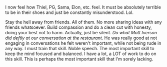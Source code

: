 I now feel how Thiel, PG, Sama, Elon, etc. feel. It must be absolutely terrible to be in their shoes and just be constantly misunderstood. Lol.

Stay the hell away from friends. All of them. No more sharing ideas with any friends whatsoever. Build compassion and do a clean cut with honesty, doing your best not to harm. Actually, just be silent. *Do what Matt Iverson did deftly at our conversation at the restaurant*. He was really good at not engaging in conversations he felt weren't important, while not being rude in any way. I must train that skill. Noble speech. The most important skill to keep the mind focused and balanced. I have a lot, a LOT of work to do on this skill. This is perhaps the most important skill that I'm sorely lacking.

